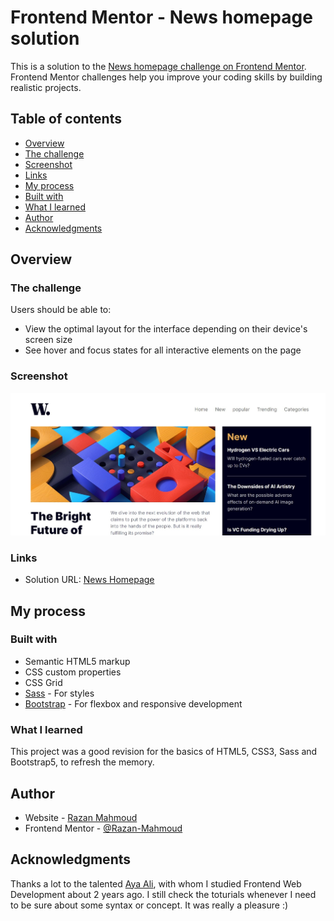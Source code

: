 # Frontend Mentor - News homepage solution

This is a solution to the [News homepage challenge on Frontend Mentor](https://www.frontendmentor.io/challenges/news-homepage-H6SWTa1MFl). Frontend Mentor challenges help you improve your coding skills by building realistic projects. 

## Table of contents

  - [Overview](#overview)
  - [The challenge](#the-challenge)
  - [Screenshot](#screenshot)
  - [Links](#links)
  - [My process](#my-process)
  - [Built with](#built-with)
  - [What I learned](#what-i-learned)
  - [Author](#author)
  - [Acknowledgments](#acknowledgments)

## Overview

### The challenge

Users should be able to:

- View the optimal layout for the interface depending on their device's screen size
- See hover and focus states for all interactive elements on the page

### Screenshot

![A screenshot of the top part of the news hompage challenge. It involves a picture of some building blocks, a part of a headline and a paragraph under the picture, and a side section.](/newsHomepage-screenshot.jpg)


### Links

- Solution URL: [News Homepage](https://razan-mahmoud.github.io/news-homepage-exercise/)

## My process

### Built with

- Semantic HTML5 markup
- CSS custom properties
- CSS Grid
- [Sass](https://sass-lang.com/) - For styles
- [Bootstrap](https://getbootstrap.com/) - For flexbox and responsive development

### What I learned

This project was a good revision for the basics of HTML5, CSS3, Sass and Bootstrap5, to refresh the memory.


## Author

- Website - [Razan Mahmoud](https://github.com/Razan-Mahmoud)
- Frontend Mentor - [@Razan-Mahmoud](https://www.frontendmentor.io/profile/Razan-Mahmoud)


## Acknowledgments

Thanks a lot to the talented [Aya Ali](https://www.linkedin.com/in/aya-ali-b5a3ab12b/), with whom I studied Frontend Web Development about 2 years ago. I still check the toturials whenever I need to be sure about some syntax or concept. It was really a pleasure :)

